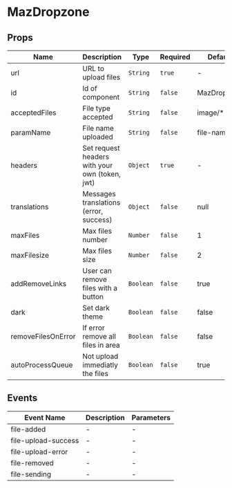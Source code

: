 # MazDropzone

## Props

<!-- @vuese:MazDropzone:props:start -->

| Name               | Description                                    | Type      | Required | Default     |
| ------------------ | ---------------------------------------------- | --------- | -------- | ----------- |
| url                | URL to upload files                            | `String`  | `true`   | -           |
| id                 | Id of component                                | `String`  | `false`  | MazDropzone |
| acceptedFiles      | File type accepted                             | `String`  | `false`  | image/\*    |
| paramName          | File name uploaded                             | `String`  | `false`  | file-name   |
| headers            | Set request headers with your own (token, jwt) | `Object`  | `true`   | -           |
| translations       | Messages translations (error, success)         | `Object`  | `false`  | null        |
| maxFiles           | Max files number                               | `Number`  | `false`  | 1           |
| maxFilesize        | Max files size                                 | `Number`  | `false`  | 2           |
| addRemoveLinks     | User can remove files with a button            | `Boolean` | `false`  | true        |
| dark               | Set dark theme                                 | `Boolean` | `false`  | false       |
| removeFilesOnError | If error remove all files in area              | `Boolean` | `false`  | false       |
| autoProcessQueue   | Not upload immediatly the files                | `Boolean` | `false`  | true        |

<!-- @vuese:MazDropzone:props:end -->

## Events

<!-- @vuese:MazDropzone:events:start -->

| Event Name          | Description | Parameters |
| ------------------- | ----------- | ---------- |
| file-added          | -           | -          |
| file-upload-success | -           | -          |
| file-upload-error   | -           | -          |
| file-removed        | -           | -          |
| file-sending        | -           | -          |

<!-- @vuese:MazDropzone:events:end -->
